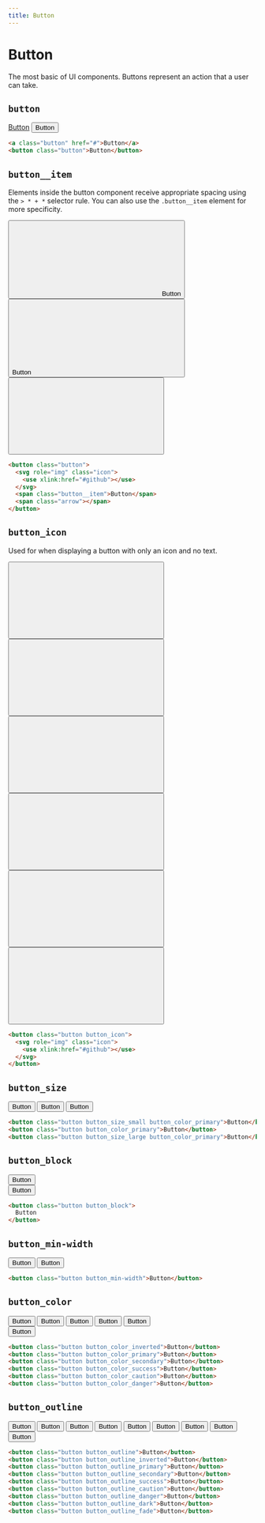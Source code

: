 ```yaml
---
title: Button
---
```


# Button

<p class="text_lead">The most basic of UI components. Buttons represent an action that a user can take.</p>

## `button`

<div class="demo demo_medium_row">
  <div class="demo__render demo__render_tile">
    <a class="button" href="#">Button</a>
    <button class="button">Button</button>
  </div><!-- .demo__render -->
  <div class="demo__code">

```html
<a class="button" href="#">Button</a>
<button class="button">Button</button>
```

  </div><!-- .demo__code -->
</div><!-- .demo -->

## `button__item`

Elements inside the button component receive appropriate spacing using the `> * + *` selector rule. You can also use the `.button__item` element for more specificity.

<div class="demo demo_medium_row">
  <div class="demo__render demo__render_tile">
    <button class="button button_color_primary">
      <svg role="img" class="icon">
        <use xlink:href="#github"></use>
      </svg>
      <span class="button__item">Button</span>
      <span class="arrow"></span>
    </button>
    <button class="button button_color_primary">
      <span class="button__item">Button</span>
      <svg role="img" class="icon">
        <use xlink:href="#github"></use>
      </svg>
      <span class="arrow"></span>
    </button>
    <button class="button button_color_primary">
      <svg role="img" class="icon">
        <use xlink:href="#github"></use>
      </svg>
      <span class="arrow"></span>
    </button>
  </div><!-- .demo__render -->
  <div class="demo__code">

```html
<button class="button">
  <svg role="img" class="icon">
    <use xlink:href="#github"></use>
  </svg>
  <span class="button__item">Button</span>
  <span class="arrow"></span>
</button>
```

  </div><!-- .demo__code -->
</div><!-- .demo -->

## `button_icon`

Used for when displaying a button with only an icon and no text.

<div class="demo demo_medium_row">
  <div class="demo__render demo__render_tile">
    <button class="button button_size_small button_icon">
      <svg role="img" class="icon">
        <use xlink:href="#github"></use>
      </svg>
    </button>
    <button class="button button_size_small button_icon button_color_primary">
      <svg role="img" class="icon">
        <use xlink:href="#github"></use>
      </svg>
    </button>
    <button class="button button_icon">
      <svg role="img" class="icon">
        <use xlink:href="#github"></use>
      </svg>
    </button>
    <button class="button button_icon button_color_primary">
      <svg role="img" class="icon">
        <use xlink:href="#github"></use>
      </svg>
    </button>
    <button class="button button_size_large button_icon">
      <svg role="img" class="icon">
        <use xlink:href="#github"></use>
      </svg>
    </button>
    <button class="button button_size_large button_icon button_color_primary">
      <svg role="img" class="icon">
        <use xlink:href="#github"></use>
      </svg>
    </button>
  </div><!-- .demo__render -->
  <div class="demo__code">

```html
<button class="button button_icon">
  <svg role="img" class="icon">
    <use xlink:href="#github"></use>
  </svg>
</button>
```

  </div><!-- .demo__code -->
</div><!-- .demo -->

## `button_size`

<div class="demo demo_medium_row">
  <div class="demo__render demo__render_tile">
    <button class="button button_size_small button_color_primary">
      <span>Button</span>
    </button>
    <button class="button button_color_primary">
      <span>Button</span>
    </button>
    <button class="button button_size_large button_color_primary">
      <span>Button</span>
    </button>
  </div><!-- .demo__render -->
  <div class="demo__code">

```html
<button class="button button_size_small button_color_primary">Button</button>
<button class="button button_color_primary">Button</button>
<button class="button button_size_large button_color_primary">Button</button>
```

  </div><!-- .demo__code -->
</div><!-- .demo -->

## `button_block`

<div class="demo demo_medium_row">
  <div class="demo__render">
    <div class="demo__group">
      <button class="button button_block button_color_primary">Button</button>
    </div>
    <div class="demo__group">
      <button class="button button_block button_color_secondary">Button</button>
    </div>
  </div><!-- .demo__render -->
  <div class="demo__code">

```html
<button class="button button_block">
  Button
</button>
```

  </div><!-- .demo__code -->
</div><!-- .demo -->

## `button_min-width`

<div class="demo demo_medium_row">
  <div class="demo__render demo__render_tile">
    <button class="button button_min-width button_color_primary">Button</button>
    <button class="button button_min-width button_color_secondary">Button</button>
  </div><!-- .demo__render -->
  <div class="demo__code">

```html
<button class="button button_min-width">Button</button>
```

  </div><!-- .demo__code -->
</div><!-- .demo -->

## `button_color`

<div class="demo demo_medium_row">
  <div class="demo__render">
    <div class="demo__group demo__group_tile">
      <button class="button button_color_primary">Button</button>
      <button class="button button_color_secondary">Button</button>
      <button class="button button_color_success">Button</button>
      <button class="button button_color_caution">Button</button>
      <button class="button button_color_danger">Button</button>
    </div>
    <div class="demo__group demo__group_tile demo__group_inverted">
      <button class="button button_color_inverted">Button</button>
    </div>

  </div><!-- .demo__render -->
  <div class="demo__code">

```html
<button class="button button_color_inverted">Button</button>
<button class="button button_color_primary">Button</button>
<button class="button button_color_secondary">Button</button>
<button class="button button_color_success">Button</button>
<button class="button button_color_caution">Button</button>
<button class="button button_color_danger">Button</button>
```

  </div><!-- .demo__code -->
</div><!-- .demo -->

## `button_outline`

<div class="demo demo_medium_row">
  <div class="demo__render">
    <div class="demo__group demo__group_tile">
      <button class="button button_outline">Button</button>
      <button class="button button_outline_primary">Button</button>
      <button class="button button_outline_secondary">Button</button>
      <button class="button button_outline_success">Button</button>
      <button class="button button_outline_caution">Button</button>
      <button class="button button_outline_danger">Button</button>
      <button class="button button_outline_dark">Button</button>
      <button class="button button_outline_fade">Button</button>
    </div>
    <div class="demo__group demo__group_tile demo__group_inverted">
      <button class="button button_outline_inverted">Button</button>
    </div>
  </div><!-- .demo__render -->
  <div class="demo__code">

```html
<button class="button button_outline">Button</button>
<button class="button button_outline_inverted">Button</button>
<button class="button button_outline_primary">Button</button>
<button class="button button_outline_secondary">Button</button>
<button class="button button_outline_success">Button</button>
<button class="button button_outline_caution">Button</button>
<button class="button button_outline_danger">Button</button>
<button class="button button_outline_dark">Button</button>
<button class="button button_outline_fade">Button</button>
```

  </div><!-- .demo__code -->
</div><!-- .demo -->
